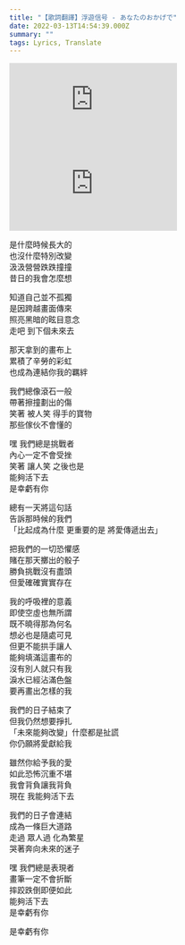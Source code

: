```yaml
---
title: "【歌詞翻譯】浮遊信号 - あなたのおかげで"
date: 2022-03-13T14:54:39.000Z
summary: ""
tags: Lyrics, Translate
---
```


<iframe src="https://www.youtube.com/embed/i90OEmXbFQ8" title="YouTube video player" frameborder="0" allow="accelerometer; autoplay; clipboard-write; encrypted-media; gyroscope; picture-in-picture" allowfullscreen></iframe>

<iframe src="https://www.youtube.com/embed/fVtAPaRLk0Q" title="YouTube video player" frameborder="0" allow="accelerometer; autoplay; clipboard-write; encrypted-media; gyroscope; picture-in-picture" allowfullscreen></iframe>

是什麼時候長大的
<br/>也沒什麼特別改變
<br/>汲汲營營跌跌撞撞
<br/>昔日的我會怎麼想

知道自己並不孤獨
<br/>是因跨越畫面傳來
<br/>照亮黑暗的眩目意念
<br/>走吧 到下個未來去

那天拿到的畫布上
<br/>累積了辛勞的彩虹
<br/>也成為連結你我的羈絆

我們總像滾石一般
<br/>帶著擦撞劃出的傷
<br/>笑著 被人笑 得手的寶物
<br/>那些傢伙不會懂的

嘿 我們總是挑戰者
<br/>內心一定不會受挫
<br/>笑著 讓人笑 之後也是
<br/>能夠活下去
<br/>是幸虧有你

總有一天將這句話
<br/>告訴那時候的我們
<br/>「比起成為什麼 更重要的是 將愛傳遞出去」

把我們的一切恐懼感
<br/>賭在那天擲出的骰子
<br/>勝負挑戰沒有盡頭
<br/>但愛確確實實存在

我的呼吸裡的意義
<br/>即使空虛也無所謂
<br/>既不曉得那為何名
<br/>想必也是隨處可見
<br/>但更不能拱手讓人
<br/>能夠填滿這畫布的
<br/>沒有別人就只有我
<br/>淚水已經沾滿色盤
<br/>要再畫出怎樣的我

我們的日子結束了
<br/>但我仍然想要掙扎
<br/>「未來能夠改變」什麼都是扯謊
<br/>你仍願將愛獻給我

雖然你給予我的愛
<br/>如此恐怖沉重不堪
<br/>我會背負讓我背負
<br/>現在 我能夠活下去

我們的日子會連結
<br/>成為一條巨大道路
<br/>走過 眾人過 化為繁星
<br/>哭著奔向未來的迷子

嘿 我們總是表現者
<br/>畫筆一定不會折斷
<br/>摔跤跌倒即便如此
<br/>能夠活下去
<br/>是幸虧有你

是幸虧有你
